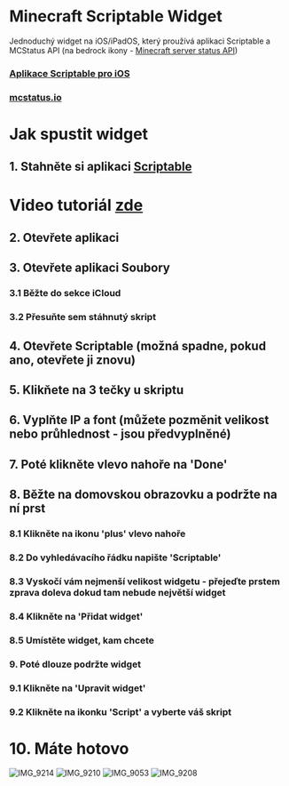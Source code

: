 # Minecraft Scriptable Widget
Jednoduchý widget na iOS/iPadOS, který proužívá aplikaci Scriptable a MCStatus API (na bedrock ikony - [Minecraft server status API](https://mcsrvstat.us))
### [Aplikace Scriptable pro iOS](https://apps.apple.com/cz/app/scriptable/id1405459188?l=cs)
### [mcstatus.io](https://mcstatus.io)

# Jak spustit widget
## 1. Stahněte si aplikaci [Scriptable](https://apps.apple.com/cz/app/scriptable/id1405459188?l=cs)

# Video tutoriál [zde](https://youtu.be/Ov03H6lVVIw?si=HSNlqwQeXOZ_1oz8)
## 2. Otevřete aplikaci
## 3. Otevřete aplikaci Soubory
### 3.1 Běžte do sekce iCloud
### 3.2 Přesuňte sem stáhnutý skript
## 4. Otevřete Scriptable (možná spadne, pokud ano, otevřete ji znovu)
## 5. Klikňete na 3 tečky u skriptu
## 6. Vyplňte IP a font (můžete pozměnit velikost nebo průhlednost - jsou předvyplněné)
## 7. Poté klikněte vlevo nahoře na 'Done'
## 8. Běžte na domovskou obrazovku a podržte na ní prst
### 8.1 Klikněte na ikonu 'plus' vlevo nahoře
### 8.2 Do vyhledávacího řádku napište 'Scriptable' 
### 8.3 Vyskočí vám nejmenší velikost widgetu - přejeďte prstem zprava doleva dokud tam nebude největší widget
### 8.4 Klikněte na 'Přidat widget'
### 8.5 Umístěte widget, kam chcete
### 9. Poté dlouze podržte widget
### 9.1 Klikněte na 'Upravit widget'
### 9.2 Klikněte na ikonku 'Script' a vyberte váš skript
# 10. Máte hotovo





![IMG_9214](https://github.com/Kubahihi/minecraft-scriptable-widget/assets/108460487/d050a6cf-0b73-4610-b8bc-d096d6f2b07d)
![IMG_9210](https://github.com/Kubahihi/minecraft-scriptable-widget/assets/108460487/4ce6ac00-4af6-4d12-b132-6acd81e17a8d)
![IMG_9053](https://github.com/Kubahihi/minecraft-scriptable-widget/assets/108460487/f96c2385-bdc5-4cd2-9989-59185992ff79)
![IMG_9208](https://github.com/Kubahihi/minecraft-scriptable-widget/assets/108460487/f6bcd13a-1b37-44b6-a880-53ce0df771b5)

